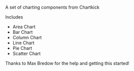 A set of charting components from Chartkick

Includes

- Area Chart
- Bar Chart
- Column Chart
- Line Chart
- Pie Chart
- Scatter Chart

Thanks to Max Bredow for the help and getting this started!

